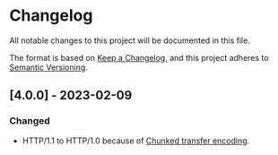 # Changelog

All notable changes to this project will be documented in this file.

The format is based on [Keep a Changelog](https://keepachangelog.com/en/1.0.0/),
and this project adheres to [Semantic Versioning](https://semver.org/spec/v2.0.0.html).

## [4.0.0] - 2023-02-09

### Changed

- HTTP/1.1 to HTTP/1.0 because of [Chunked transfer encoding](https://en.wikipedia.org/wiki/Chunked_transfer_encoding).

